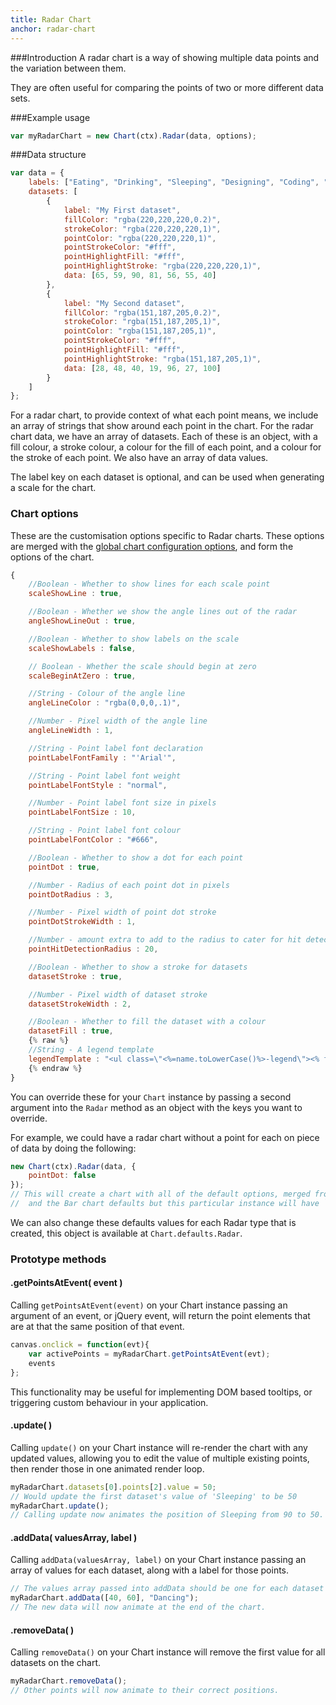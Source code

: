 ```yaml
---
title: Radar Chart
anchor: radar-chart
---
```


###Introduction
A radar chart is a way of showing multiple data points and the variation between them.

They are often useful for comparing the points of two or more different data sets.

<div class="canvas-holder">
	<canvas width="250" height="125"></canvas>
</div>

###Example usage

```javascript
var myRadarChart = new Chart(ctx).Radar(data, options);
```

###Data structure
```javascript
var data = {
	labels: ["Eating", "Drinking", "Sleeping", "Designing", "Coding", "Cycling", "Running"],
	datasets: [
		{
			label: "My First dataset",
			fillColor: "rgba(220,220,220,0.2)",
			strokeColor: "rgba(220,220,220,1)",
			pointColor: "rgba(220,220,220,1)",
			pointStrokeColor: "#fff",
			pointHighlightFill: "#fff",
			pointHighlightStroke: "rgba(220,220,220,1)",
			data: [65, 59, 90, 81, 56, 55, 40]
		},
		{
			label: "My Second dataset",
			fillColor: "rgba(151,187,205,0.2)",
			strokeColor: "rgba(151,187,205,1)",
			pointColor: "rgba(151,187,205,1)",
			pointStrokeColor: "#fff",
			pointHighlightFill: "#fff",
			pointHighlightStroke: "rgba(151,187,205,1)",
			data: [28, 48, 40, 19, 96, 27, 100]
		}
	]
};
```
For a radar chart, to provide context of what each point means, we include an array of strings that show around each point in the chart.
For the radar chart data, we have an array of datasets. Each of these is an object, with a fill colour, a stroke colour, a colour for the fill of each point, and a colour for the stroke of each point. We also have an array of data values.

The label key on each dataset is optional, and can be used when generating a scale for the chart.

### Chart options

These are the customisation options specific to Radar charts. These options are merged with the [global chart configuration options](#getting-started-global-chart-configuration), and form the options of the chart.


```javascript
{
	//Boolean - Whether to show lines for each scale point
	scaleShowLine : true,

	//Boolean - Whether we show the angle lines out of the radar
	angleShowLineOut : true,

	//Boolean - Whether to show labels on the scale
	scaleShowLabels : false,

	// Boolean - Whether the scale should begin at zero
	scaleBeginAtZero : true,

	//String - Colour of the angle line
	angleLineColor : "rgba(0,0,0,.1)",

	//Number - Pixel width of the angle line
	angleLineWidth : 1,

	//String - Point label font declaration
	pointLabelFontFamily : "'Arial'",

	//String - Point label font weight
	pointLabelFontStyle : "normal",

	//Number - Point label font size in pixels
	pointLabelFontSize : 10,

	//String - Point label font colour
	pointLabelFontColor : "#666",

	//Boolean - Whether to show a dot for each point
	pointDot : true,

	//Number - Radius of each point dot in pixels
	pointDotRadius : 3,

	//Number - Pixel width of point dot stroke
	pointDotStrokeWidth : 1,

	//Number - amount extra to add to the radius to cater for hit detection outside the drawn point
	pointHitDetectionRadius : 20,

	//Boolean - Whether to show a stroke for datasets
	datasetStroke : true,

	//Number - Pixel width of dataset stroke
	datasetStrokeWidth : 2,

	//Boolean - Whether to fill the dataset with a colour
	datasetFill : true,
	{% raw %}
	//String - A legend template
	legendTemplate : "<ul class=\"<%=name.toLowerCase()%>-legend\"><% for (var i=0; i<datasets.length; i++){%><li><span style=\"background-color:<%=datasets[i].strokeColor%>\"></span><%if(datasets[i].label){%><%=datasets[i].label%><%}%></li><%}%></ul>"
	{% endraw %}
}
```


You can override these for your `Chart` instance by passing a second argument into the `Radar` method as an object with the keys you want to override.

For example, we could have a radar chart without a point for each on piece of data by doing the following:

```javascript
new Chart(ctx).Radar(data, {
	pointDot: false
});
// This will create a chart with all of the default options, merged from the global config,
//  and the Bar chart defaults but this particular instance will have `pointDot` set to false.
```

We can also change these defaults values for each Radar type that is created, this object is available at `Chart.defaults.Radar`.


### Prototype methods

#### .getPointsAtEvent( event )

Calling `getPointsAtEvent(event)` on your Chart instance passing an argument of an event, or jQuery event, will return the point elements that are at that the same position of that event.

```javascript
canvas.onclick = function(evt){
	var activePoints = myRadarChart.getPointsAtEvent(evt);
	events
};
```

This functionality may be useful for implementing DOM based tooltips, or triggering custom behaviour in your application.

#### .update( )

Calling `update()` on your Chart instance will re-render the chart with any updated values, allowing you to edit the value of multiple existing points, then render those in one animated render loop.

```javascript
myRadarChart.datasets[0].points[2].value = 50;
// Would update the first dataset's value of 'Sleeping' to be 50
myRadarChart.update();
// Calling update now animates the position of Sleeping from 90 to 50.
```

#### .addData( valuesArray, label )

Calling `addData(valuesArray, label)` on your Chart instance passing an array of values for each dataset, along with a label for those points.

```javascript
// The values array passed into addData should be one for each dataset in the chart
myRadarChart.addData([40, 60], "Dancing");
// The new data will now animate at the end of the chart.
```

#### .removeData( )

Calling `removeData()` on your Chart instance will remove the first value for all datasets on the chart.

```javascript
myRadarChart.removeData();
// Other points will now animate to their correct positions.
```